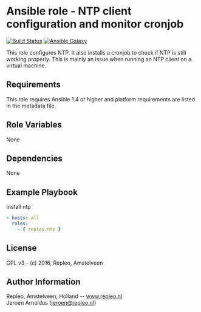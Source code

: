 Ansible role - NTP client configuration and monitor cronjob
=====
[![Build Status](https://travis-ci.org/repleo/ansible-role-ntp.svg?branch=master)](https://travis-ci.org/repleo/ansible-role-ntp)
[![Ansible Galaxy](http://img.shields.io/badge/galaxy-repleo.ntp-660198.svg?style=flat)](https://galaxy.ansible.com/repleo/ntp)

This role configures NTP. It also installs a cronjob to check if NTP is still working properly.
This is mainly an issue when running an NTP client on a virtual machine.

Requirements
------------

This role requires Ansible 1.4 or higher and platform requirements are listed in the metadata file.

Role Variables
--------------

None

Dependencies
------------

None

Example Playbook
----------------

Install ntp
```yaml
- hosts: all
  roles:
    - { repleo.ntp }
```

License
-------

GPL v3 - (c) 2016, Repleo, Amstelveen

Author Information
------------------

Repleo, Amstelveen, Holland -- www.repleo.nl  
Jeroen Arnoldus (jeroen@repleo.nl)


